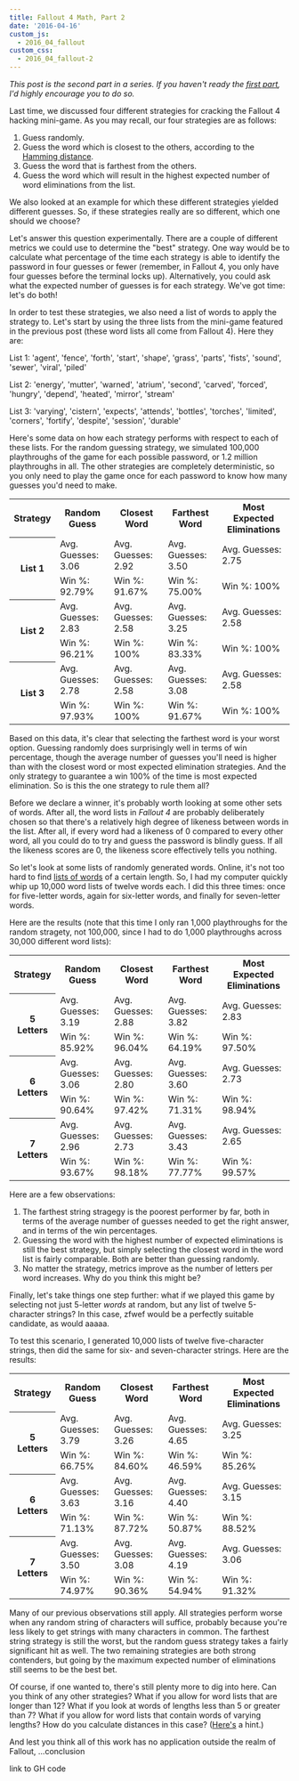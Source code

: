 ```yaml
---
title: Fallout 4 Math, Part 2
date: '2016-04-16'
custom_js: 
  - 2016_04_fallout
custom_css: 
  - 2016_04_fallout-2
---
```

_This post is the second part in a series. If you haven't ready the <a href="/2016/04/fallout-4-math.html" target="_blank">first part</a>, I'd highly encourage you to do so._

Last time, we discussed four different strategies for cracking the Fallout 4 hacking mini-game. As you may recall, our four strategies are as follows:

1. Guess randomly. 
2. Guess the word which is closest to the others, according to the <a href="https://en.wikipedia.org/wiki/Hamming_distance" target="_blank">Hamming distance</a>.
3. Guess the word that is farthest from the others. 
4. Guess the word which will result in the highest expected number of word eliminations from the list.

We also looked at an example for which these different strategies yielded different guesses. So, if these strategies really are so different, which one should we choose?

Let's answer this question experimentally. There are a couple of different metrics we could use to determine the "best" strategy. One way would be to calculate what percentage of the time each strategy is able to identify the password in four guesses or fewer (remember, in Fallout 4, you only have four guesses before the terminal locks up). Alternatively, you could ask what the expected number of guesses is for each strategy. We've got time: let's do both!

In order to test these strategies, we also need a list of words to apply the strategy to. Let's start by using the three lists from the mini-game featured in the previous post (these word lists all come from Fallout 4). Here they are: 

List 1: 'agent', 'fence', 'forth', 'start', 'shape', 'grass', 'parts', 'fists', 'sound', 'sewer', 'viral', 'piled'

List 2: 'energy', 'mutter', 'warned', 'atrium', 'second', 'carved', 'forced', 'hungry', 'depend', 'heated', 'mirror', 'stream'

List 3: 'varying', 'cistern', 'expects', 'attends', 'bottles', 'torches', 'limited', 'corners', 'fortify', 'despite', 'session', 'durable'

Here's some data on how each strategy performs with respect to each of these lists. For the random guessing strategy, we simulated 100,000 playthroughs of the game for each possible password, or 1.2 million playthroughs in all. The other strategies are completely deterministic, so you only need to play the game once for each password to know how many guesses you'd need to make.

<table class="table table-bordered table-striped table-hover centered" id="data-1">
  <tr>
    <th class="mgp-table-cell centered">Strategy</th>
    <th class="mgp-table-cell centered">Random Guess</th>
    <th class="mgp-table-cell centered">Closest Word</th>
    <th class="mgp-table-cell centered">Farthest Word</th>
    <th class="mgp-table-cell centered">Most Expected Eliminations</th>
  </tr>
  <tr>
    <th class="mgp-table-cell centered" rowspan="2">List 1</th>
    <td>Avg. Guesses: 3.06</td>
    <td>Avg. Guesses: 2.92</td>
    <td>Avg. Guesses: 3.50</td>
    <td>Avg. Guesses: 2.75</td>
  </tr>
  <tr>
    <td>Win %: 92.79%</td>
    <td>Win %: 91.67%</td>
    <td>Win %: 75.00%</td>
    <td>Win %: 100%</td>
  </tr>
  <tr>
    <th class="mgp-table-cell centered" rowspan="2">List 2</th>
    <td>Avg. Guesses: 2.83</td>
    <td>Avg. Guesses: 2.58</td>
    <td>Avg. Guesses: 3.25</td>
    <td>Avg. Guesses: 2.58</td>
  </tr>
  <tr>
    <td>Win %: 96.21%</td>
    <td>Win %: 100%</td>
    <td>Win %: 83.33%</td>
    <td>Win %: 100%</td>
  </tr>
  <tr>
    <th class="mgp-table-cell centered" rowspan="2">List 3</th>
    <td>Avg. Guesses: 2.78</td>
    <td>Avg. Guesses: 2.58</td>
    <td>Avg. Guesses: 3.08</td>
    <td>Avg. Guesses: 2.58</td>
  </tr>
  <tr>
    <td>Win %: 97.93%</td>
    <td>Win %: 100%</td>
    <td>Win %: 91.67%</td>
    <td>Win %: 100%</td>
  </tr>
</table>

Based on this data, it's clear that selecting the farthest word is your worst option. Guessing randomly does surprisingly well in terms of win percentage, though the average number of guesses you'll need is higher than with the closest word or most expected elimination strategies. And the only strategy to guarantee a win 100% of the time is most expected elimination. So is this the one strategy to rule them all?

Before we declare a winner, it's probably worth looking at some other sets of words. After all, the word lists in _Fallout 4_ are probably deliberately chosen so that there's a relatively high degree of likeness between words in the list. After all, if every word had a likeness of 0 compared to every other word, all you could do to try and guess the password is blindly guess. If all the likeness scores are 0, the likeness score effectively tells you nothing.

So let's look at some lists of randomly generated words. Online, it's not too hard to find <a href="http://www.bestwordlist.com/" target="_blank">lists of words</a> of a certain length. So, I had my computer quickly whip up 10,000 word lists of twelve words each. I did this three times: once for five-letter words, again for six-letter words, and finally for seven-letter words.

Here are the results (note that this time I only ran 1,000 playthroughs for the random stragety, not 100,000, since I had to do 1,000 playthroughs across 30,000 different word lists):

<table class="table table-bordered table-striped table-hover centered" id="data-1">
  <tr>
    <th class="mgp-table-cell centered">Strategy</th>
    <th class="mgp-table-cell centered">Random Guess</th>
    <th class="mgp-table-cell centered">Closest Word</th>
    <th class="mgp-table-cell centered">Farthest Word</th>
    <th class="mgp-table-cell centered">Most Expected Eliminations</th>
  </tr>
  <tr>
    <th class="mgp-table-cell centered" rowspan="2">5 Letters</th>
    <td>Avg. Guesses: 3.19</td>
    <td>Avg. Guesses: 2.88</td>
    <td>Avg. Guesses: 3.82</td>
    <td>Avg. Guesses: 2.83</td>
  </tr>
  <tr>
    <td>Win %: 85.92%</td>
    <td>Win %: 96.04%</td>
    <td>Win %: 64.19%</td>
    <td>Win %: 97.50%</td>
  </tr>
  <tr>
    <th class="mgp-table-cell centered" rowspan="2">6 Letters</th>
    <td>Avg. Guesses: 3.06</td>
    <td>Avg. Guesses: 2.80</td>
    <td>Avg. Guesses: 3.60</td>
    <td>Avg. Guesses: 2.73</td>
  </tr>
  <tr>
    <td>Win %: 90.64%</td>
    <td>Win %: 97.42%</td>
    <td>Win %: 71.31%</td>
    <td>Win %: 98.94%</td>
  </tr>
  <tr>
    <th class="mgp-table-cell centered" rowspan="2">7 Letters</th>
    <td>Avg. Guesses: 2.96</td>
    <td>Avg. Guesses: 2.73</td>
    <td>Avg. Guesses: 3.43</td>
    <td>Avg. Guesses: 2.65</td>
  </tr>
  <tr>
    <td>Win %: 93.67%</td>
    <td>Win %: 98.18%</td>
    <td>Win %: 77.77%</td>
    <td>Win %: 99.57%</td>
  </tr>
</table>

Here are a few observations:

1. The farthest string stragegy is the poorest performer by far, both in terms of the average number of guesses needed to get the right answer, and in terms of the win percentages.
2. Guessing the word with the highest number of expected eliminations is still the best strategy, but simply selecting the closest word in the word list is fairly comparable. Both are better than guessing randomly.
3. No matter the strategy, metrics improve as the number of letters per word increases. Why do you think this might be?

Finally, let's take things one step further: what if we played this game by selecting not just 5-letter _words_ at random, but any list of twelve 5-character strings? In this case, zfwef would be a perfectly suitable candidate, as would aaaaa.

To test this scenario, I generated 10,000 lists of twelve five-character strings, then did the same for six- and seven-character strings. Here are the results:

<table class="table table-bordered table-striped table-hover centered" id="data-1">
  <tr>
    <th class="mgp-table-cell centered">Strategy</th>
    <th class="mgp-table-cell centered">Random Guess</th>
    <th class="mgp-table-cell centered">Closest Word</th>
    <th class="mgp-table-cell centered">Farthest Word</th>
    <th class="mgp-table-cell centered">Most Expected Eliminations</th>
  </tr>
  <tr>
    <th class="mgp-table-cell centered" rowspan="2">5 Letters</th>
    <td>Avg. Guesses: 3.79</td>
    <td>Avg. Guesses: 3.26</td>
    <td>Avg. Guesses: 4.65</td>
    <td>Avg. Guesses: 3.25</td>
  </tr>
  <tr>
    <td>Win %: 66.75%</td>
    <td>Win %: 84.60%</td>
    <td>Win %: 46.59%</td>
    <td>Win %: 85.26%</td>
  </tr>
  <tr>
    <th class="mgp-table-cell centered" rowspan="2">6 Letters</th>
    <td>Avg. Guesses: 3.63</td>
    <td>Avg. Guesses: 3.16</td>
    <td>Avg. Guesses: 4.40</td>
    <td>Avg. Guesses: 3.15</td>
  </tr>
  <tr>
    <td>Win %: 71.13%</td>
    <td>Win %: 87.72%</td>
    <td>Win %: 50.87%</td>
    <td>Win %: 88.52%</td>
  </tr>
  <tr>
    <th class="mgp-table-cell centered" rowspan="2">7 Letters</th>
    <td>Avg. Guesses: 3.50</td>
    <td>Avg. Guesses: 3.08</td>
    <td>Avg. Guesses: 4.19</td>
    <td>Avg. Guesses: 3.06</td>
  </tr>
  <tr>
    <td>Win %: 74.97%</td>
    <td>Win %: 90.36%</td>
    <td>Win %: 54.94%</td>
    <td>Win %: 91.32%</td>
  </tr>
</table>

Many of our previous observations still apply. All strategies perform worse when any random string of characters will suffice, probably because you're less likely to get strings with many characters in common. The farthest string strategy is still the worst, but the random guess strategy takes a fairly significant hit as well. The two remaining strategies are both strong contenders, but going by the maximum expected number of eliminations still seems to be the best bet.

Of course, if one wanted to, there's still plenty more to dig into here. Can you think of any other strategies? What if you allow for word lists that are longer than 12? What if you look at words of lengths less than 5 or greater than 7? What if you allow for word lists that contain words of varying lengths? How do you calculate distances in this case? (<a href="https://en.wikipedia.org/wiki/Levenshtein_distance" target="_blank">Here's</a> a hint.)

And lest you think all of this work has no application outside the realm of Fallout, ...conclusion

link to GH code
